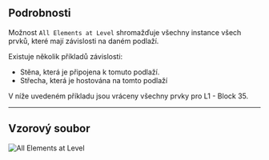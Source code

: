 ## Podrobnosti
Možnost `All Elements at Level` shromažďuje všechny instance všech prvků, které mají závislosti na daném podlaží.

Existuje několik příkladů závislosti:
- Stěna, která je připojena k tomuto podlaží.
- Střecha, která je hostována na tomto podlaží

V níže uvedeném příkladu jsou vráceny všechny prvky pro L1 - Block 35.
___
## Vzorový soubor

![All Elements at Level](./DSRevitNodesUI.ElementsAtLevel_img.jpg)
